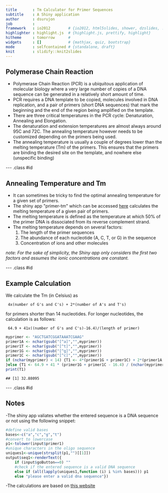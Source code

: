 ```yaml
---
title       : Tm Calculator for Primer Sequences
subtitle    : A Shiny application
author      : dsurujon
job         : 
framework   : io2012        # {io2012, html5slides, shower, dzslides, ...}
highlighter : highlight.js  # {highlight.js, prettify, highlight}
hitheme     : tomorrow      # 
widgets     : []            # {mathjax, quiz, bootstrap}
mode        : selfcontained # {standalone, draft}
knit        : slidify::knit2slides
---
```

<!-- Limit image width and height -->
<style type='text/css'>
img {
    max-height: 400px;
    max-width: 964px;
}
</style>
## Polymerase Chain Reaction

 - Polymerase Chain Reaction (PCR) is a ubiquitous application of molecular biology where a very large number of copies of a DNA sequence can be generated in a relatively short amount of time. 
 - PCR requires a DNA template to be copied, molecules involved in DNA replication, and a pair of primers (short DNA sequences) that mark the beginning and the end of the region being amplified on the template. 
 - There are three critical temperatures in the PCR cycle: Denaturation, Annealing and Elongation. 
 - The denaturation and extension temperatures are almost always around 95C and 72C. The annealing temperature however needs to be customized depending on the primers being used. 
 - The annealing temperature is usually a couple of degrees lower than the melting temperature (Tm) of the primers. This ensures that the primers are binding the desired site on the template, and nowhere else (unspecific binding)

--- .class #id

## Annealing Temperature and Tm

 - It can sometimes be tricky to find the optimal annealing temperature for a given set of primers. 
 - The shiny app "primer-tm" which can be accessed [here](https://dsurujon.shinyapps.io/primer-tm) calculates the melting temperature of a given pair of primers. 
 - The melting temperature is defined as the temperature at which 50% of the primer DNA is dissociated from its reverse complement strand. 
 - The melting temperature depends on several factors: 
 	1. The length of the primer sequences
 	2. The abundance of each nucleotide (A, C, T, or G) in the sequence
 	3. Concentration of ions and other molecules

<i>note: For the sake of simplicity, the Shiny app only considers the first two factors and assumes the ionic concentrations are constant.</i>

--- .class #id

## Example Calculation
 We calculate the Tm (in Celsius) as 
```
 4x(number of G's and C's) + 2*(number of A's and T's)
```
 for primers shorter than 14 nucleotides. For longer nucleotides, the calculation is as follows:
```
 64.9 + 41x((number of G's and C's)-16.4)/(length of primer)
```

```r
myprimer <- "AGCTGATCGGATAAATCGAAG"
primer1A <- nchar(gsub("[^a]","",myprimer))
primer1T <- nchar(gsub("[^t]","",myprimer))
primer1G <- nchar(gsub("[^g]","",myprimer))
primer1C <- nchar(gsub("[^c]","",myprimer))
if (nchar(myprimer) < 14) {T1 <- 4*(primer1G + primer1C) + 2*(primer1A + primer1T)
}else {T1 <- 64.9 + 41 * (primer1G + primer1C - 16.4) / (nchar(myprimer))}
print(T1)
```

```
## [1] 32.88095
```


--- .class #id

## Notes 

-The shiny app valiates whether the entered sequence is a DNA sequence or not using the following snippet:

```r
#define valid bases
bases<-c("a","c","g","t")
#convert to lowercase
p1<-tolower(input$primer1)
#unique characters in the oligo sequence
uniques1<-unique(strsplit(p1,"")[[1]])
output$seq1<-renderText({
	if (input$goButton==0) ""
	#check if the entered sequence is a valid DNA sequence
	else if (all(lapply(uniques1,function (i) i %in% bases))) p1
	else "please enter a valid dna sequence"})
```

-The calculations are based on <a href="https://www.promega.com/techserv/tools/biomath/calc11.htm">this website</a>



